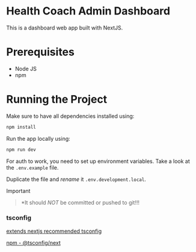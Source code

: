 # Health Coach Admin Dashboard

This is a dashboard web app built with NextJS.

# Prerequisites

- Node JS
- npm

# Running the Project

Make sure to have all dependencies installed using:

```sh
npm install
```

Run the app locally using:

```sh
npm run dev
```

For auth to work, you need to set up environment variables. Take a look at the
`.env.example` file.

Duplicate the file and _rename_ it `.env.development.local`.

> [!IMPORTANT]
> > \*It should _NOT_ be committed or pushed to git!!!


### tsconfig

[extends nextjs recommended tsconfig](https://github.com/tsconfig/bases?tab=readme-ov-file#nextjs-tsconfigjson)

[npm - @tsconfig/next](https://www.npmjs.com/package/@tsconfig/next)
